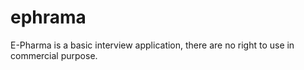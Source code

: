 # ephrama

E-Pharma is a basic interview application, there are no right to use in  commercial purpose.

